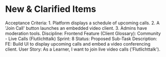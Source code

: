 # New & Clarified Items

Acceptance Criteria: 1. Platform displays a schedule of upcoming calls. 2. A 'Join Call' button launches an embedded video client. 3. Admins have moderation tools.
Discipline: Frontend
Feature (Client Glossary): Community - Live Calls (Flutlichttalk)
Sprint: 8
Status: Proposed
Sub-Task Description: FE: Build UI to display upcoming calls and embed a video conferencing client.
User Story: As a Learner, I want to join live video calls ('Flutlichttalk').